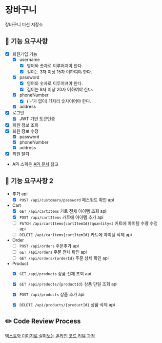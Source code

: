 # 장바구니
장바구니 미션 저장소


## 🧺 기능 요구사항
- [x] 회원가입 기능
  - [x] username
    - [x] 영어와 숫자로 이루어져야 한다.
    - [x] 길이는 3자 이상 15자 이하여야 한다.
  - [x] password
    - [x] 영어와 숫자로 이루어져야 한다.
    - [x] 길이는 8자 이상 20자 이하여야 한다.
  - [x] phoneNumber
    - [x] ('-'가 없이) 11자리 숫자이어야 한다.
  - [x] address
- [x] 로그인
  - [x] JWT 기반 토큰인증
- [x] 회원 정보 조회
- [x] 회원 정보 수정
  - [x] password 
  - [x] phoneNumber
  - [x] address
- [x] 회원 탈퇴
- API 스펙은 [API 문서](https://www.notion.so/a00bc92443f04c52a852ce16501e981a) 참고

## 🧺 기능 요구사항 2
- 추가 api
  - [x] `POST /api/customers/password` 패스워드 확인 api
- Cart
  - [x] `GET /api/cartItems` 카트 전체 아이템 조회 api
  - [x] `POST /api/cartItems` 카트에 아이템 추가 api
  - [ ] `PATCH /api/cartItems{cartItemId}?quantity=2` 카트에 아이템 수량 수정 api
  - [ ] `DELETE /api/carItems{cartItemId}` 카트에 아이템 삭제 api
- Order
  - [ ] `POST /api/orders` 주문추가 api
  - [ ] `GET /api/orders` 주문 전체 확인 api
  - [ ] `GET /api/orders/{orderId}` 주문 상세 확인 api
- Product
  - [x] `GET /api/products` 상품 전체 조회 api
  - [x] `GET /api/products/{productId}` 상품 단일 조회 api
  - [x] `POST /api/products` 상품 추가 api
  - [x] `DELETE /api/products/{productId}` 상품 삭제 api

    

## ✏️ Code Review Process
[텍스트와 이미지로 살펴보는 온라인 코드 리뷰 과정](https://github.com/next-step/nextstep-docs/tree/master/codereview)